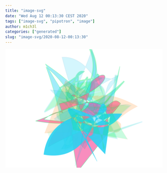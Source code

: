 ```yaml
---
title: "image-svg"
date: "Wed Aug 12 00:13:30 CEST 2020"
tags: ["image-svg", "pipotron", "image"]
author: m1ch3l
categories: ["generated"]
slug: "image-svg/2020-08-12-00:13:30"
---
```


![](image.svg)
